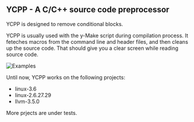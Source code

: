 ## YCPP - A C/C++ source code preprocessor

YCPP is designed to remove conditional blocks.

YCPP is usually used with the y-Make script during compilation process.
It feteches macros from the command line and header files, and then
cleans up the source code. That should give you a clear screen while
reading source code.

![Examples](https://cloud.githubusercontent.com/assets/1546040/4838205/0377bfea-5fe5-11e4-83d9-f0c20679ba7c.png)

Until now, YCPP works on the following projects:
 * linux-3.6
 * linux-2.6.27.29
 * llvm-3.5.0

More prjects are under tests.

